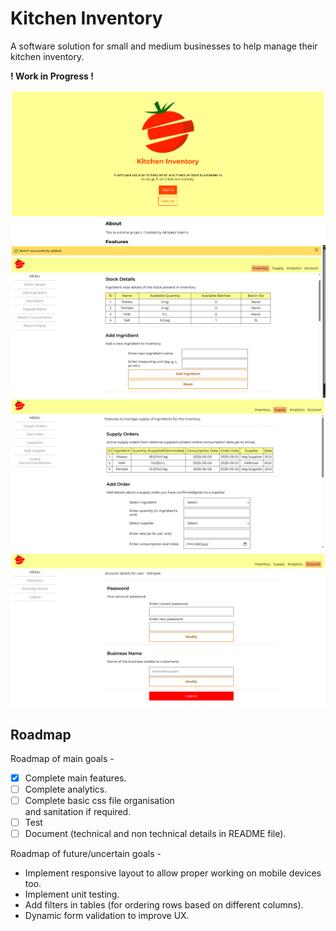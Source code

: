 # Kitchen Inventory

A software solution for small and
medium businesses to help manage
their kitchen inventory.

**! Work in Progress !**

![Index Page](gallery/index_page.png)
![Inventory Page](gallery/inventory_page.png)
![Supply Page](gallery/supply_page.png)
![Account Page](gallery/account_page.png)

## Roadmap

Roadmap of main goals -

- [x] Complete main features.
- [ ] Complete analytics.
- [ ] Complete basic css file organisation \
  and sanitation if required.
- [ ] Test
- [ ] Document (technical and non technical details
  in README file).

Roadmap of future/uncertain goals -

- Implement responsive layout to allow
  proper working on mobile devices too.
- Implement unit testing.
- Add filters in tables
    (for ordering rows based on different columns).
- Dynamic form validation to improve UX.